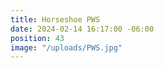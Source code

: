 ```yaml
---
title: Horseshoe PWS
date: 2024-02-14 16:17:00 -06:00
position: 43
image: "/uploads/PWS.jpg"
---
```


